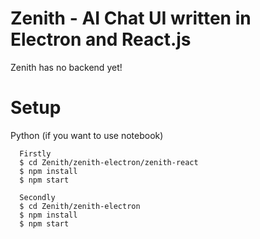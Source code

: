 # Zenith - AI Chat UI written in Electron and React.js

Zenith has no backend yet!

# Setup
Python (if you want to use notebook)


```
  Firstly
  $ cd Zenith/zenith-electron/zenith-react
  $ npm install
  $ npm start

  Secondly
  $ cd Zenith/zenith-electron
  $ npm install
  $ npm start
```
